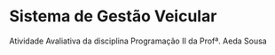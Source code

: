 # Sistema de Gestão Veicular
Atividade Avaliativa da disciplina Programação II da Profª. Aeda Sousa
